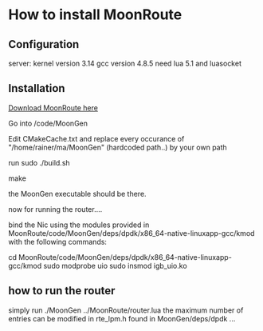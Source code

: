 
# How to install MoonRoute


## Configuration

server: kernel version 3.14
gcc version 4.8.5
need lua 5.1 and luasocket

## Installation

[Download MoonRoute here](https://github.com/emmericp/MoonRoute-data)

Go into /code/MoonGen

Edit CMakeCache.txt and replace every occurance of "/home/rainer/ma/MoonGen" (hardcoded path..) by your own path


run sudo ./build.sh

make

the MoonGen executable should be there.


now for running the router....

bind the Nic using the modules provided in MoonRoute/code/MoonGen/deps/dpdk/x86_64-native-linuxapp-gcc/kmod with the following commands:

cd  MoonRoute/code/MoonGen/deps/dpdk/x86_64-native-linuxapp-gcc/kmod
sudo modprobe uio
sudo insmod igb_uio.ko


## how to run the router

simply run ./MoonGen  ../MoonRoute/router.lua  the maximum number of entries can be modified in rte_lpm.h found in MoonGen/deps/dpdk ...


